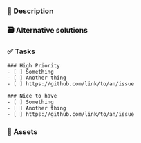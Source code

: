 <!--⏱️ Before you start...
Have you checked whether or not a similar pull request has already been reported?-->

### 📄 Description
<!--A clear and concise description of what your idea is. Include things like possible use cases, drawbacks, etc.-->


### 🗃️ Alternative solutions
<!--Describe more ways this idea could be implemented.-->


### ✅ Tasks
<!--Give an overview of all the specific things you would like to be changed or implemented.
If an issue already exists with this, you can add the issue link or number-->

```[tasklist]
### High Priority
- [ ] Something
- [ ] Another thing
- [ ] https://github.com/link/to/an/issue
```
```[tasklist]
### Nice to have
- [ ] Something
- [ ] Another thing
- [ ] https://github.com/link/to/an/issue
```

### 📸 Assets
<!--A list of assets (screenshots, mockups) relevant to this feature request.
You can also include GitHub citations (if you know what these are).-->

